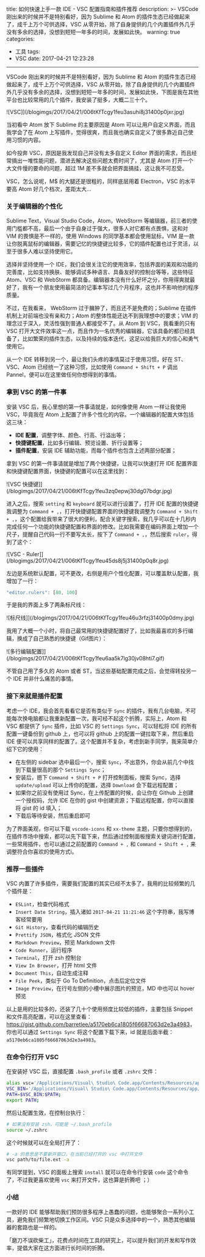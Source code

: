 title: 如何快速上手一款 IDE - VSC 配置指南和插件推荐
description: >-
  VSCode 刚出来的时候并不是特别看好，因为 Sublime 和 Atom 的插件生态已经做起来了，成千上万个可供选择，VSC
  从零开始，除了自身提供的几个内置插件外几乎没有多余的选择，没想到短短一年多的时间，发展如此快。
warning: true
categories:
  - 工具
tags:
  - VSC
date: 2017-04-21 12:23:28
---
VSCode 刚出来的时候并不是特别看好，因为 Sublime 和 Atom 的插件生态已经做起来了，成千上万个可供选择，VSC 从零开始，除了自身提供的几个内置插件外几乎没有多余的选择，没想到短短一年多的时间，发展如此快，下图是我在其他平台也比较常用的几个插件，我安装了挺多，大概二三十个。

![VSC]](/blogimgs/2017/04/21/006tKfTcgy1feu3asuhi8j31400p0jxr.jpg)<!--<source src="//ww3.sinaimg.cn/large/006tKfTcgy1feu3asuhi8j31400p0jxr.jpg">-->

<!--more-->

当初看中 Atom 放下 Sublime 的主要原因是 Atom 可以让用户自定义界面，而且我学会了在 Atom 上写插件，觉得很爽，而且我也确实自定义了很多靠近自己使用习惯的内容。

如今投奔 VSC，原因是我发现自己并没有太多自定义 Editor 界面的需求，而且经常搞出一堆性能问题，潜进去解决这些问题太费时间了，尤其是 Atom 打开一个大文件慢的要命的问题，超过 1M 差不多就会把界面搞挂，这让我不可忍受。

VSC，怎么说呢，M$ 的大腿还是很粗的，同样底层用着 Electron，VSC 的水平要高 Atom 好几个档次，差距太大...

### 关于编辑器的个性化

Sublime Text，Visual Studio Code，Atom，WebStorm 等编辑器，前三者的使用门槛都不高，最后一个由于自身过于强大，很多人对它都有点畏惧，这和对 VIM 的畏惧是不一样的，使用 Windows 的同学基本都会使用鼠标，VIM 是一款让你脱离鼠标的编辑器，需要记忆的快捷键比较多，它的插件配置也过于灵活，以至于很多人难以坚持使用它。

选择并坚持使用一个 IDE，我们会很关注它的使用效率，包括界面的美观和功能的完善度，比如支持换肤、能够调试多种语言、具备友好的控制台等等，这些特征 Atom、VSC 和 WebStorm 都具备。编辑器本没有什么好坏之分，你用得爽就最好了，我有一个朋友使用最简洁的记事本写过几个月程序，这也并不影响他的程序质量。

不过，在我看来， WebStorm 过于臃肿了，而且还不是免费的；Sublime 在插件机制上对前端也没有亲和力；Atom 的整体性能还达不到我理想中的要求；VIM 的理念过于深入，灵活性强到普通人都接受不了。从 Atom 到 VSC，我看重的只有 VSC 打开大文件效率这一点，而且作为一名优秀的编辑器，它该具备的都已经具备了，比如繁荣的插件生态，以及持续的版本迭代，这足以给我巨大的信心和勇气使用它。

从一个 IDE 转移到另一个，最让我们头疼的事情莫过于使用习惯，好在 ST、VSC、Atom 已经统一了这种习惯，比如使用 `Command + Shift + P` 调出 Pannel，便可以在这里做任何你想得到的事情。

### 拿到 VSC 的第一件事

安装 VSC 后，我心里想的第一件事请就是，如何像使用 Atom 一样让我使用 VSC，毕竟我在 Atom 上配置了许多个性化的内容。一个编辑器的配置大体包括这三块：

- **IDE 配置**，调整字体、颜色、行高、行溢出等；
- **快捷键配置**，比如多行编辑、预览设置、折行设置等；
- **插件配置**，安装 IDE 辅助功能，而每个插件也包含上述两部分配置；

拿到 VSC 的第一件事请就是增加了两个快捷键，让我可以快速打开 IDE 配置界面和快捷键配置界面，快捷键的配置可以在这里找到：

![VSC 快捷键]](/blogimgs/2017/04/21/006tKfTcgy1feu3zq0epwj30dg07bdgr.jpg)<!--<source src="//ww2.sinaimg.cn/large/006tKfTcgy1feu3zq0epwj30dg07bdgr.jpg">-->

进入之后，搜索 `setting` 和 `keyboard` 就可以进行设置了，打开 IDE 配置的快捷键我调整为 `Command + ,`，打开快捷键配置界面的快捷键我调整为 `Command + Shift + ,`，这个配置给我带来了很大的便利，配合关键字搜索，我几乎可以在十几秒内完成任何一个功能的快捷键配置和界面的修改。比如我需要在编码界面上增加一个尺子，提醒自己代码一行不要写太长，按下了 `Command + ,`，然后搜索 `ruler`，得到了这个：

![VSC - Ruler]](/blogimgs/2017/04/21/006tKfTcgy1feu45ds8j5j31400p0q8r.jpg)<!--<source src="//ww3.sinaimg.cn/large/006tKfTcgy1feu45ds8j5j31400p0q8r.jpg">-->

左边是系统默认配置，可不更改，右侧是用户个性化配置，可以覆盖默认配置，我增加了一行：

```javascript
"editor.rulers": [80, 100]
```

于是我的界面上多了两条标尺线：

![标尺线]](/blogimgs/2017/04/21/006tKfTcgy1feu46u3rfzj31400p0dmy.jpg)<!--<source src="//ww2.sinaimg.cn/large/006tKfTcgy1feu46u3rfzj31400p0dmy.jpg">-->

我用了大概一个小时，将自己最常用的快捷键配置好了，比如我最喜欢的多行编辑，换成了自己熟悉的快捷键（Gif图片）：

![多行编辑配置]](/blogimgs/2017/04/21/006tKfTcgy1feu6aa5k7lg30jv08hti7.gif)<!--<source src="//ww3.sinaimg.cn/large/006tKfTcgy1feu6aa5k7lg30jv08hti7.gif">-->

不管自己用了多久的 Atom 或者 ST，当这些基础配置完成之后，会觉得转投另一个 IDE 并非什么痛苦的事情。

### 接下来就是插件配置

考虑一个 IDE，我会首先看看它是否有类似于 `Sync` 的插件，我有几台电脑，不可能每次换电脑都让我重新配置一次，我可经不起这个折腾，实际上，Atom 和 VSC 都提供了 `Sync` 插件，比如 VSC 的 `Settings Sync`，可以轻松将 IDE 的所有配置一键备份到 github 上，也可以将 github 上的配置一键拉取下来，然后重启 IDE 便可以共享同样的配置了。这个配置并不复杂，考虑到新手同学，我来简单介绍下它的使用：

- 在左侧的 sidebar 选中最后一个，搜索 `Sync`，不出意外，你会从前几个中找到下载量很高的那个 `Settings Sync`；
- 安装后，摁下 `Command + Shift + P` 打开控制面板，搜索 Sync，选择 `update/upload` 可以上传你的配置，选择 `Download` 会下载远程配置；
- 如果你之前没有使用过 Sync，在上传配置的时候，会让你在 Github 上创建一个授权码，允许 IDE 在你的 gist 中创建资源；下载远程配置，你可以直接将 gist 的 id 填入；
- 下载后等待安装，然后重启即可

为了界面美观，你可以下载 `vscode-icons` 和 `xx-theme` 主题，只要你想得到的，在插件市场中搜索，都可以先下载下来，然后通过控制面板搜索关键词进行配置，一些常用插件，也可以通过之前配置的 `Command + ,` 和 `Command + Shift + ,` 来调整符合你喜欢的使用方式i。


### 推荐一些插件

VSC 内置了许多插件，需要我们配置的其实已经不太多了，我用的比较频繁的几个插件是：

- `ESLint`，检查代码格式
- `Insert Date String`，插入诸如 `2017-04-21 11:21:46` 这个字符串，我写博客经常要用
- `Git History`，查看代码的编辑历史
- `Prettify JSON`，格式化 JSON 文件
- `Markdown Preview`，预览 Markdown 文件
- `Code Runner`，运行程序
- `Terminal`，打开 zsh 控制台
- `View In Browser`，打开 html 文件
- `Document This`，自动生成注释
- `File Peek`，类似于 Go To Definition，点击后定位文件
- `Image Preview`，在行号左侧的小槽中展示图片的预览，MD 中也可以 hover 预览

以上是用的比较多的，还装了几十个使用频度比较低的插件，主要包括 Snippet 和文件高亮配置，可以在这里查看：<https://gist.github.com/barretlee/a5170eb6ca1805f66687063d2e3a4983>，你也可以通过 `Settings Sync` 将这个配置下载下来，id 就是后面半截：`a5170eb6ca1805f66687063d2e3a4983`。

### 在命令行打开 VSC

在安装好 VSC 后，直接配置 `.bash_profile` 或者 `.zshrc` 文件：

```bash
alias vsc='/Applications/Visual\ Studio\ Code.app/Contents/Resources/app/bin/code';
VSC_BIN='/Applications/Visual\ Studio\ Code.app/Contents/Resources/app/bin';
PATH=$VSC_BIN:$PATH;
export PATH;
```

然后让配置生效，在控制台执行：

```bash
# 如果没有安装 zsh，可能是 ~/.bash_profile
source ~/.zshrc 
```

这个时候就可以在全局打开了：

```bash
# -a 的意思是不要新开窗口，在当前已经打开的 vsc 中打开文件
vsc path/to/file.ext -a 
```

有同学提到，VSC 的面板上搜索 `install` 就可以在命令行安装 `code` 这个命令了，不过我更喜欢使用 `vsc` 来打开文件，这也算是折腾吧 ；）

### 小结

一款好的 IDE 能够帮助我们预防很多程序上愚蠢的问题，也能够聚合一系列小工具，避免我们频繁地切换工作区间。VSC 只是众多选择中的一个，熟悉其他编辑器的套路也是一样的。

「磨刀不误砍柴工」，花费点时间在工具的研究上，可以提升我们的开发和写作效率，提倡大家在这方面进行长时间的折腾。